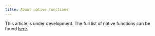 ```yaml
---
title: About native functions
---
```


This article is under development.
The full list of native functions can be found [here][natives-doc].


<!-- TODO:
Native functions, or just 'natives', are functions that do fucking shit wtf how do i possibly explain this

In FiveM, you have access to what is called 'native functions'. These functions interact with the game, and only work on
the client. It's a huge list. Very huge. The biggest you've ever seen. And it's great. To understand them you must have
a very high IQ, like me.

- Explain what natives are
- Where can you find them
- How to use them
-->

[natives-doc]: https://runtime.fivem.net/doc/reference.html
